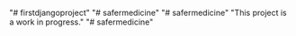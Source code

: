 "# firstdjangoproject" 
"# safermedicine" 
"# safermedicine" 
"This project is a work in progress." 
"# safermedicine" 
